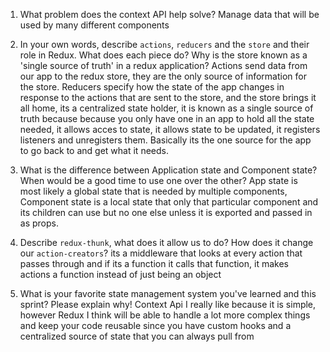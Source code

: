 
1. What problem does the context API help solve?
Manage data that will be used by many different components

2. In your own words, describe `actions`, `reducers` and the `store` and their role in Redux. What does each piece do? Why is the store known as a 'single source of truth' in a redux application?
Actions send data from our app to the redux store, they are the only source of information for the store. Reducers specify how the state of the app changes in response to the actions that are sent to the store, and the store brings it all home, its a centralized state holder, it is known as a single source of truth because because you only have one in an app to hold all the state needed, it allows acces to state, it allows state to be updated, it registers listeners and unregisters them. Basically its the one source for the app to go back to and get what it needs. 

3. What is the difference between Application state and Component state? When would be a good time to use one over the other?
  App state is most likely a global state that is needed by multiple components, Component state is a local state that only that particular component and its children can use but no one else unless it is exported and passed in as props.

4. Describe `redux-thunk`, what does it allow us to do? How does it change our `action-creators`?
its a middleware that looks at every action that passes through and if its a function it calls that function, it makes actions a function instead of just being an object 

5. What is your favorite state management system you've learned and this sprint? Please explain why!
Context Api I really like because it is simple, however Redux I think will be able to handle a lot more complex things and keep your code reusable since you have custom hooks and a centralized source of state that you can always pull from 